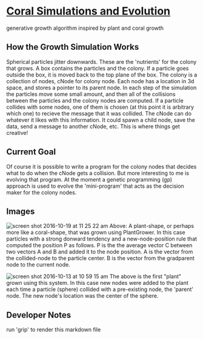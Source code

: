 # [Coral Simulations and Evolution](https://jlopezbi.github.io/ColonyEvolver/)

generative growth algorithm inspired by plant and coral growth



## How the Growth Simulation Works
Spherical particles jitter downwards. These are the 'nutrients' for the colony that grows.
A box contains the particles and the colony. If a particle goes outside the box, it is moved back to the top plane of the box. The colony is a collection of nodes, cNode for colony node. Each node has a location in 3d space, and stores a pointer to its parent node.  In each step of the simulation the particles move some small amount, and then all of the collisions between the particles and the colony nodes are computed. If a particle collides with some nodes, one of them is chosen (at this point it is arbitrary which one) to recieve the message that it was collided. The cNode can do whatever it likes with this information. It could spawn a child node, save the data, send a message to another cNode, etc. This is where things get creative!

## Current Goal
Of course it is possible to write a program for the colony nodes that decides what to do when the cNode gets a collision. But more interesting to me is evolving that program. At the moment a genetic programming (gp) approach is used to evolve the 'mini-program' that acts as the decision maker for the colony nodes.


## Images
![screen shot 2016-10-19 at 11 25 22 am](https://cloud.githubusercontent.com/assets/3253027/19532080/07b6a552-95ef-11e6-8d68-3091f46881ab.png)
Above: A plant-shape, or perhaps more like a coral-shape, that was grown using PlantGrower. In this case particles with a strong donward tendency and a new-node-position rule that computed the position P as follows. P is the the average vector C between two vectors A and B and added it to the node position. A is the vector from the collided-node to the particle center. B is the vector from the gradparent node to the current node.

![screen shot 2016-10-13 at 10 59 15 am](https://cloud.githubusercontent.com/assets/3253027/19360869/2951f144-9135-11e6-9f9d-b1107802b3a7.png)
The above is the first "plant" grown using this system. In this case new nodes were added to the plant each time a particle (sphere) collided with a pre-existing node, the 'parent' node. The new node's location was the center of the sphere.

## Developer Notes
run 'grip' to render this markdown file


